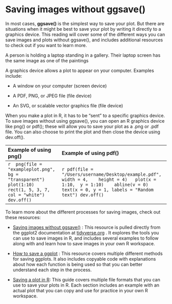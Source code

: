 # Saving images without ggsave()    


In most cases, **ggsave()** is the simplest way to save your plot. But there are situations when it might be best to save your plot by writing it directly 
to a graphics device. This reading will cover some of the different ways you can save images and plots without ggsave(), and includes additional resources 
to check out if you want to learn more. 

A person is holding a laptop standing in a gallery. Their laptop screen has the same image as one of the paintings

A graphics device allows a plot to appear on your computer. Examples include:

* A window on your computer (screen device)

* A PDF, PNG, or JPEG file (file device)

* An SVG, or scalable vector graphics file (file device)

When you make a plot in R, it has to be “sent” to a specific graphics device. To save images without using ggsave(), you can open an R graphics device like png() or pdf(); these will allow you to save your plot as a .png or .pdf file. You can also choose to print the plot and then close the device using dev.off().

|   Example of using png()   |   Example of using pdf()    |
|:---------------------------|:----------------------------|
|  ```r  png(file = "exampleplot.png", bg = "transparent") plot(1:10)  rect(1, 5, 3, 7, col = "white") dev.off() ```  | ```r pdf(file = "/Users/username/Desktop/example.pdf",    width = 4,    height = 4)   plot(x = 1:10,  y = 1:10)    abline(v = 0) text(x = 0, y = 1, labels = "Random text") dev.off()   ``` |    


To learn more about the different processes for saving images, check out these resources: 

* [Saving images without ggsave()](https://ggplot2.tidyverse.org/reference/ggsave.html#saving-images-without-ggsave-)
: This resource is pulled directly from the ggplot2 documentation at 
[tidyverse.org](https://www.tidyverse.org/)
. It explores the tools you can use to save images in R, and includes several examples to follow along with and learn how to save images in your own R workspace. 

* [How to save a ggplot](https://www.datanovia.com/en/blog/how-to-save-a-ggplot/)
: This resource covers multiple different methods for saving ggplots. It also includes copyable code with explanations about how each function is being used so that you can better understand each step in the process.  

* [Saving a plot in R](https://www.datamentor.io/r-programming/saving-plot/):
 This guide covers multiple file formats that you can use to save your plots in R. Each section includes an example with an actual plot that you can copy and use for practice in your own R workspace.





